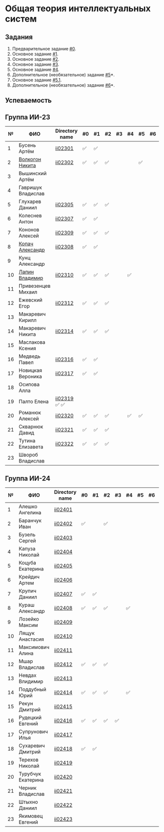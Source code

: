 # Общая теория интеллектуальных систем

## Задания

1. Предварительное задание [#0](./tasks/task_00/readme.md).
2. Основное задание [#1](./tasks/task_01/readme.md).
3. Основное задание [#2](./tasks/task_02/readme.md).
4. Основное задание [#3](./tasks/task_03/readme.md).
5. Основное задание [#4](./tasks/task_04/readme.md).
6. Дополнительное (необязательное) задание [#5](./tasks/task_05/readme.md)*.
7. Основное задание [#5.1](https://github.com/brstu/OTIS-2023/issues/72).
8. Дополнительное (необязательное) задание [#6](./tasks/task_06/readme.md)*.


## Успеваемость

## Группа ИИ-23
| №  | ФИО                          | Directory name                             | #0 | #1  | #2 | #3 | #4 | #5 | #6 | #7 | Рейтинг |
|----|------------------------------|--------------------------------------------|----|-----|----|----|----|----|----|----|---------|
| 1  | Бусень Артём                 | [ii02301](trunk/ii02301)                   |✅ |  ✅ |    |    |    |    |    |    | 8       |              |                                   |    |     |    |    |    |    |    |    |        6|
| 2  |[Волкогон Никита](https://github.com/VolkogonNikita) | [ii02302](trunk/ii02302)                   | ✅ | ✅ | ✅ |    |    | ✅ |    |    | 8       |
| 3  | Вышинский Артём              |                                            |    |     |    |    |    |    |    |    | 6       |
| 4  | Гавришук Владислав           |                                            |    |     |    |    |    |    |    |    | 6       |
| 5  | Глухарев Даниил              | [ii02305](trunk//ii02305)                  | ✅ | ✅ | ✅ |    |    |    |    |    | 8       |
| 6  | Колеснев Антон               | [ii02307](trunk/ii02307)                   |✅ | ✅  |    |    |    |    |    |    | 8       |
| 7  | Кононов Алексей              | [ii02309](trunk/ii02309)                   |   ✅ | ✅    |  ✅  |    |    |    |    |    | 8       |
| 8  | [Копач Александр](https://github.com/AtticaQQ) | [ii02308](trunk/ii02308)                   |✅  | ✅ |    |    |    |    |    |    | 8       |
| 9  | Кунц Александр               |                                            |    |     |    |    |    |    |    |    | 6       |
| 10 | [Лапин Владимир](https://github.com/LapinVladimir)| [ii02310](trunk/ii02310)                   | ✅ |  ✅ | ✅ |    | ✅ |    |    |    | 8       |
| 11 | Привезенцев Михаил           |                                            |    |     |    |    |    |    |    |    | 6       |
| 12 | Ежевский Егор                | [ii02312](trunk/ii02312)                   |✅ | ✅  |✅ |    |    |    |    |    | 8       |
| 13 | Макаревич Кирилл             |                                            |    |     |    |    |    |    |    |    | 6       |
| 14 | Макаревич Никита             | [ii02314](trunk/ii02314)                   | ✅ | ✅ | ✅ |    |    |    |    |    | 8       |
| 15 | Маслакова Ксения             |                                            |    |     |    |    |    |    |    |    | 6       |
| 16 | Медведь Павел                | [ii02316](trunk/ii02316)                   | ✅ |  ✅|    |    |    |    |    |    | 8       |
| 17 | Новицкая Вероника            | [ii02317](trunk/ii02317)                   | ✅  |  ✅    |    |    |    |    |     |       6|
| 18 | Осипова Алла                 |                                            |    |     |    |    |    |    |    |    | 6       |
| 19 | Палто Елена                  | [ii02319](trunk/ii02319)             ✅   ✅ |    |     |    |    |    |    |    |    | 6       |
| 20 | Романюк Алексей              | [ii02320](trunk/ii02320)                   | ✅ | ✅ | ✅ |    | ✅ | ✅ |    |    | 9       |
| 21 | Скварнюк Давид               | [ii02321](trunk/ii02321)                   | ✅ | ✅ | ✅ |    |    |    |    |    | 8       |
| 22 | Тутина Елизавета             | [ii02322](trunk/ii02322)                   | ✅ | ✅ | ✅ |    |    |    |    |    | 8       |
| 23 | Швороб Владислав             |                                            |    |     |    |    |    |    |    |    | 6       |

## Группа ИИ-24

| №  | ФИО                         | Directory name               | #0 | #1 | #2 | #3 | #4 | #5 | #6 | #7 | Рейтинг |
|----|-----------------------------|------------------------------|----|----|----|----|----|----|----|----|---------|
| 1  | Алешко Ангелина             | [ii02401](trunk/ii02401)     |    |    |    |    |    |    |    |    |        6|
| 2  | Баранчук Иван               | [ii02402](trunk/ii02402)     | ✅ |   | ✅ |    |    |    |    |    |        6|
| 3  | Бузель Сергей               | [ii02403](trunk/ii02403)     |    |    |    |    |    |    |    |    |        6|
| 4  | Капуза Николай              | [ii02404](trunk/ii02404)     |    |    |    |    |    |    |    |    |        6|
| 5  | Коцуба Екатерина            | [ii02405](trunk/ii02405)     |    |    |    |    |    |    |    |    |        6|
| 6  | Крейдич Артем               | [ii02406](trunk/ii02406)     |    |    |    |    |    |    |    |    |        6|
| 7  | Крупич Даниил               | [ii02407](trunk/ii02407)     |✅  |✅ |    |    |    |    |    |    |        6|
| 8  | Кураш Александр             | [ii02408](trunk/ii02408)     |✅  |✅ |✅  |    |✅ |    |    |    |        9|
| 9  | Лозейко Максим              | [ii02409](trunk/ii02409)     |    |    |    |    |    |    |    |    |        6|
| 10 | Лящук Анастасия             | [ii02410](trunk/ii02410)     |    |    |    |    |    |    |    |    |        6|
| 11 | Максимович Алина            | [ii02411](trunk/ii02411)     |    |    |    |    |    |    |    |    |        6|
| 12 | Мшар Владислав              | [ii02412](trunk/ii02412)     | ✅ | ✅ | ✅ |    |    |    |    |    |        6|
| 13 | Невдах Влидимир             | [ii02413](trunk/ii02413)     |    |    |    |    |    |    |    |    |        6|
| 14 | Поддубный Юрий              | [ii02414](trunk/ii02414)     | ✅ |✅ |✅  |    | ✅   |    |    |    |      8|
| 15 | Рекун Дмитрий               | [ii02415](trunk/ii02415)     |    |    |    |    |    |    |    |    |        6|
| 16 | Рудецкий Евгений            | [ii02416](trunk/ii02416)     | ✅ | ✅ | ✅ | ✅ |    |    |    |    |        7|
| 17 | Супрунович Илья             | [ii02417](trunk/ii02417)     |    |    |    |    |    |    |    |    |        6|
| 18 | Сухаревич Дмитрий           | [ii02418](trunk/ii02418)     | ✅ | ✅ |   |    |    |    |    |    |        8|
| 19 | Терехов Николай             | [ii02419](trunk/ii02419)     |    |    |    |    |    |    |    |    |        6|
| 20 | Турубчук Екатерина          | [ii02420](trunk/ii02420)     |    |    |    |    |    |    |    |    |        6|
| 21 | Черник Владислав            | [ii02421](trunk/ii02421)     |    |    |    |    |    |    |    |    |        6|
| 22 | Штыхно Даниил               | [ii02422](trunk/ii02422)     |    |    |    |    |    |    |    |    |        6|
| 23 | Якимовец Евгений            | [ii02423](trunk/ii02423)     |    |    |    |    |    |    |    |    |        6|
